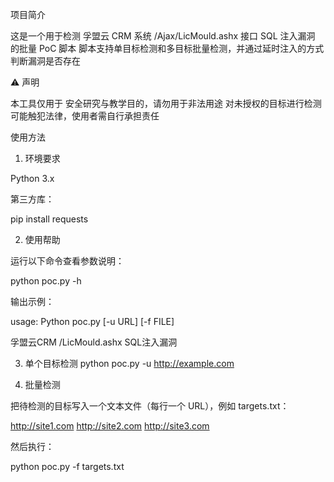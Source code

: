 项目简介

这是一个用于检测 孚盟云 CRM 系统 /Ajax/LicMould.ashx 接口 SQL 注入漏洞 的批量 PoC 脚本
脚本支持单目标检测和多目标批量检测，并通过延时注入的方式判断漏洞是否存在

⚠️ 声明

本工具仅用于 安全研究与教学目的，请勿用于非法用途
对未授权的目标进行检测可能触犯法律，使用者需自行承担责任

使用方法
1. 环境要求

Python 3.x

第三方库：

pip install requests

2. 使用帮助

运行以下命令查看参数说明：

python poc.py -h


输出示例：

usage: Python poc.py [-u URL] [-f FILE]

孚盟云CRM /LicMould.ashx SQL注入漏洞

3. 单个目标检测
python poc.py -u http://example.com

4. 批量检测

把待检测的目标写入一个文本文件（每行一个 URL），例如 targets.txt：

http://site1.com
http://site2.com
http://site3.com


然后执行：

python poc.py -f targets.txt
